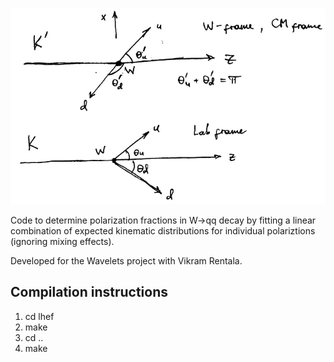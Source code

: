 ![diagram](doc/tex/fig/fig2.png)

Code to determine polarization fractions in W->qq decay
by fitting a linear combination of expected kinematic distributions 
for individual polariztions (ignoring mixing effects).

Developed for the Wavelets project with Vikram Rentala.

Compilation instructions
------------------------
1. cd lhef
2. make
3. cd ..
4. make
